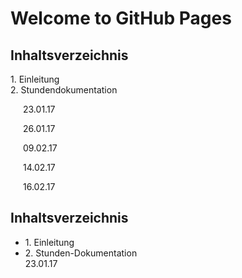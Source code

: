 # Welcome to GitHub Pages

<h2>
Inhaltsverzeichnis
</h2>
<p>1. Einleitung <br> 2. Stundendokumentation 
<p style="text-indent:20px;">23.01.17</p>
<p style="text-indent:20px;">26.01.17</p>
<p style="text-indent:20px;">09.02.17</p>
<p style="text-indent:20px;">14.02.17</p>
<p style="text-indent:20px;">16.02.17</p>


<h2>
Inhaltsverzeichnis
</h2>
<ul>
<li>1. Einleitung</li>
<li>2. Stunden-Dokumentation<br>23.01.17
